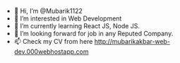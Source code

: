 - 👋 Hi, I’m @Mubarik1122
- 👀 I’m interested in Web Development
- 🌱 I’m currently learning React JS, Node JS.
- 💞️ I’m looking forward for job in any Reputed Company.
- 📫 Check my CV from here http://mubarikakbar-web-dev.000webhostapp.com

<!---
Mubarik1122/Mubarik1122 a professional graphic designer + Social media expert and Front-End Developer with 4 years of experience in digital marketing and management services.

--->
